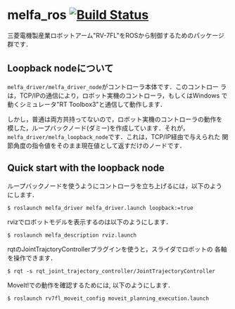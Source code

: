 # melfa_ros [![Build Status](https://travis-ci.com/tork-a/melfa_ros.svg?token=Eg7EHKJ8kwE5VZs6TwDp&branch=master)](https://travis-ci.com/tork-a/melfa_ros)

三菱電機製産業ロボットアーム"RV-7FL"をROSから制御するためのパッケージ
群です．

## Loopback nodeについて

`melfa_driver/melfa_driver_node`がコントローラ本体です．このコントロー
ラは，TCP/IPの通信により，ロボット実機のコントローラ，もしくはWindows
で動くシミュレータ"RT Toolbox3"と通信して動作します．

しかし，普通は両方共持ってないので，ロボット実機のコントローラの動作を
模した，ループバックノード(ダミー)を作成しています．それが，
`melfa_driver/melfa_loopback_node`です．これは，TCP/IP経由で与えられた
関節角度の指令値をそのまま現在値として返すだけのノードです．

## Quick start with the loopback node

ループバックノードを使うようにコントローラを立ち上げるには，以下のよう
にします．

```
$ roslaunch melfa_driver melfa_driver.launch loopback:=true
```

rvizでロボットモデルを表示するのは以下のようにします．

```
$ roslaunch melfa_description rviz.launch 
```

rqtのJointTrajctoryControllerプラグインを使うと，スライダでロボットの
各軸を操作できます．

```
$ rqt -s rqt_joint_trajectory_controller/JointTrajectoryController
```

MoveIt!での動作を確認するためには, 以下のようにします．

```
$ roslaunch rv7fl_moveit_config moveit_planning_execution.launch
```

